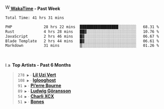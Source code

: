 <img src="https://github.com/dxnter/dxnter/assets/17434202/67b21fa4-d36d-46f9-9dec-f23d976b00ef" alt="WakaTime Logo" width="14" height="18"/><a href="https://wakatime.com/@dxnter" target="_blank"><strong> WakaTime</strong></a><strong> - Past Week</strong>

<!--START_SECTION:waka-->

```txt
Total Time: 41 hrs 31 mins

PHP              28 hrs 22 mins  █████████████████░░░░░░░░   68.31 %
Rust             4 hrs 28 mins   ██▓░░░░░░░░░░░░░░░░░░░░░░   10.76 %
JavaScript       2 hrs 46 mins   █▓░░░░░░░░░░░░░░░░░░░░░░░   06.67 %
Blade Template   2 hrs 44 mins   █▓░░░░░░░░░░░░░░░░░░░░░░░   06.61 %
Markdown         31 mins         ▒░░░░░░░░░░░░░░░░░░░░░░░░   01.26 %
```

<!--END_SECTION:waka-->

<br/>

<!--START_LASTFM_ARTISTS:{"period": "3month", "rows": 6}-->
<a href="https://last.fm" target="_blank"><img src="https://user-images.githubusercontent.com/17434202/215290617-e793598d-d7c9-428f-9975-156db1ba89cc.svg" alt="Last.fm Logo" width="18" height="13"/></a> **Top Artists - Past 6 Months**

> `278 ▶️` ∙ **[Lil Uzi Vert](https://www.last.fm/music/Lil+Uzi+Vert)**<br/>
> `108 ▶️` ∙ **[Iglooghost](https://www.last.fm/music/Iglooghost)**<br/>
> `91 ▶️` ∙ **[Pi’erre Bourne](https://www.last.fm/music/Pi%E2%80%99erre+Bourne)**<br/>
> `89 ▶️` ∙ **[Ludwig Göransson](https://www.last.fm/music/Ludwig+G%C3%B6ransson)**<br/>
> `54 ▶️` ∙ **[Charli XCX](https://www.last.fm/music/Charli+XCX)**<br/>
> `51 ▶️` ∙ **[Bones](https://www.last.fm/music/Bones)**<br/>
<!--END_LASTFM_ARTISTS-->
